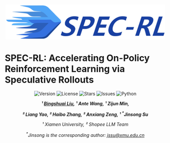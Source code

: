 <div align="center">
  <img src="./assets/page.jpg" alt="Logo" width="500">
</div>

# SPEC-RL: Accelerating On-Policy Reinforcement Learning via Speculative Rollouts


<div align="center">
<img src="https://img.shields.io/badge/Version-1.0.0-blue.svg" alt="Version"> 
<img src="https://img.shields.io/badge/License-CC%20BY%204.0-green.svg" alt="License">
<img src="https://img.shields.io/github/stars/XMUDeepLIT/Spec-RL?color=yellow" alt="Stars">
<img src="https://img.shields.io/github/issues/XMUDeepLIT/Spec-RL?color=red" alt="Issues">
<img src="https://img.shields.io/badge/python-3.8-purple.svg" alt="Python">

  
<!-- **Authors:** -->

**_¹ [Bingshuai Liu](https://bingshuailiu.github.io), ¹ Ante Wang, ¹ Zijun Min,_**

**_² Liang Yao, ² Haibo Zhang, ² Anxiang Zeng, ¹ <sup>*</sup>Jinsong Su_**


<!-- **Affiliations:** -->

_¹ Xiamen University, ² Shopee LLM Team_

_<sup>*</sup>Jinsong is the corresponding author: [jssu@xmu.edu.cn](mailto:jssu@xmu.edu.cn)_
</div>
